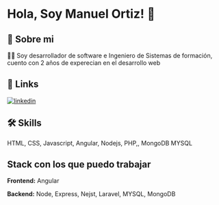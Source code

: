 # Hola, Soy Manuel Ortiz! 👋


## 🚀 Sobre mi
👩‍💻 Soy desarrollador de software e Ingeniero de Sistemas de formación, cuento con 2 años de experecian en el desarrollo web


## 🔗 Links

[![linkedin](https://img.shields.io/badge/linkedin-0A66C2?style=for-the-badge&logo=linkedin&logoColor=white)]([https://www.linkedin.com/in/arizamoisesco](https://www.linkedin.com/in/manuel-vicente-ortiz-6893971a2))


## 🛠 Skills
HTML, CSS, Javascript, Angular, Nodejs, PHP,, MongoDB MYSQL


## Stack con los que puedo trabajar

**Frontend:** Angular

**Backend:**  Node, Express, Nejst, Laravel, MYSQL, MongoDB
